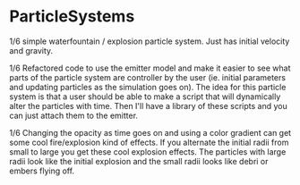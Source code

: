 # ParticleSystems

1/6 simple waterfountain / explosion particle system. Just has initial velocity and gravity.

1/6 Refactored code to use the emitter model and make it easier to see what parts of the particle system are controller by the user (ie. initial parameters and updating particles as the simulation goes on).
The idea for this particle system is that a user should be able to make a script that will dynamically alter the particles with time. Then I'll have a library of these scripts and you
can just attach them to the emitter.

1/6 Changing the opacity as time goes on and using a color gradient can get some cool fire/explosion kind of effects. If you alternate the initial
radii from small to large you get these cool explosion effects. The particles with large radii look like the initial explosion
and the small radii looks like debri or embers flying off.
